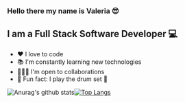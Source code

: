 ### Hello there my name is Valeria 😎

## I am a Full Stack Software Developer 💻

- ♥️ I love to code
- 📚 I'm constantly learning new technologies
- 👩🏻‍💻 I'm open to collaborations
- 🤪 Fun fact: I play the drum set 🥁

![Anurag's github stats](https://github-readme-stats.vercel.app/api?username=valmeza&show_icons=true&theme=radical)[![Top Langs](https://github-readme-stats.vercel.app/api/top-langs/?username=valmeza&layout=compact)](https://github.com/anuraghazra/github-readme-stats)
